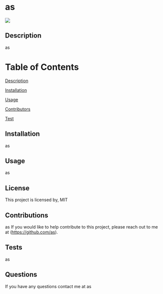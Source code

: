# as
  ![](https://img.shields.io/static/v1?label=MIT&message=GT-FT&color=critical)


   ## Description
  as
  
  # Table of Contents
  [Description](#description)

  [Installation](#installation)

  [Usage](#usage)

  [Contributors](#contributors)

  [Test](#test) 

  
  ## Installation
  as

  ## Usage
  as

  ## License
  This project is licensed by, MIT
  

  ## Contributions
  as
  If you would like to help contribute to this project, please reach out to me at (https://github.com/as).

  ## Tests
  as
  
  ## Questions
  If you have any questions contact me at as

